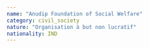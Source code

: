 ```yaml
---
name: "Anudip Foundation of Social Welfare"
category: civil_society
nature: "Organisation à but non lucratif"
nationality: IND
---
```

    